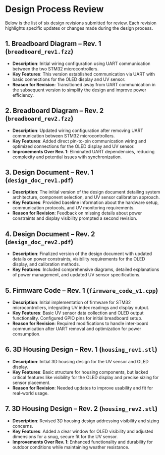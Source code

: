 # Design Process Review

Below is the list of six design revisions submitted for review. Each revision highlights specific updates or changes made during the design process.

## 1. Breadboard Diagram – Rev. 1 (`breadboard_rev1.fzz`)
- **Description**: Initial wiring configuration using UART communication between the two STM32 microcontrollers.
- **Key Features**: This version established communication via UART with basic connections for the OLED display and UV sensor.
- **Reason for Revision**: Transitioned away from UART communication in the subsequent version to simplify the design and improve power efficiency.

## 2. Breadboard Diagram – Rev. 2 (`breadboard_rev2.fzz`)
- **Description**: Updated wiring configuration after removing UART communication between STM32 microcontrollers.
- **Key Features**: Added direct pin-to-pin communication wiring and optimized connections for the OLED display and UV sensor.
- **Improvements Over Rev. 1**: Eliminated UART dependencies, reducing complexity and potential issues with synchronization.

## 3. Design Document – Rev. 1 (`design_doc_rev1.pdf`)
- **Description**: The initial version of the design document detailing system architecture, component selection, and UV sensor calibration approach.
- **Key Features**: Provided baseline information about the hardware setup, communication protocols, and UV monitoring requirements.
- **Reason for Revision**: Feedback on missing details about power constraints and display visibility prompted a second revision.

## 4. Design Document – Rev. 2 (`design_doc_rev2.pdf`)
- **Description**: Finalized version of the design document with updated details on power constraints, visibility requirements for the OLED display, and calibration methods.
- **Key Features**: Included comprehensive diagrams, detailed explanations of power management, and updated UV sensor specifications.

## 5. Firmware Code – Rev. 1 (`firmware_code_v1.cpp`)
- **Description**: Initial implementation of firmware for STM32 microcontrollers, integrating UV index readings and display output.
- **Key Features**: Basic UV sensor data collection and OLED output functionality. Configured GPIO pins for initial breadboard setup.
- **Reason for Revision**: Required modifications to handle inter-board communication after UART removal and optimization for power consumption.

## 6. 3D Housing Design – Rev. 1 (`housing_rev1.stl`)
- **Description**: Initial 3D housing design for the UV sensor and OLED display.
- **Key Features**: Basic structure for housing components, but lacked critical features like visibility for the OLED display and precise sizing for sensor placement.
- **Reason for Revision**: Needed updates to improve usability and fit for real-world usage.

## 7. 3D Housing Design – Rev. 2 (`housing_rev2.stl`)
- **Description**: Revised 3D housing design addressing visibility and sizing concerns.
- **Key Features**: Added a clear window for OLED visibility and adjusted dimensions for a snug, secure fit for the UV sensor.
- **Improvements Over Rev. 1**: Enhanced functionality and durability for outdoor conditions while maintaining weather resistance.
